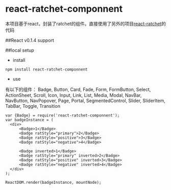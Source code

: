 # react-ratchet-componnent
本项目基于react，封装了ratchet的组件。直接使用了另外的项目[react-ratchet](https://github.com/lzcmaro/react-ratchet)的代码

##React v0.1.4 support

##local setup

* install

`npm install react-ratchet-componnent`

* use

有以下的组件： Badge, Button, Card, Fade, Form, FormButton, Select, ActionSheet, Scroll, Icon, Input, Link, List, Media, Modal, NavBar, NavButton, NavPopover, Page, Portal, SegmentedControl, Slider, SliderItem, TabBar, Toggle, Transition

```
var {Badge} = require('react-ratchet-componnent');
var badgeInstance = (
  <div>
      <Badge>1</Badge>
      <Badge ratStyle="primary">2</Badge>
      <Badge ratStyle="positive">3</Badge>
      <Badge ratStyle="negative">4</Badge>
      
      <Badge inverted>1</Badge>
      <Badge ratStyle="primary" inverted>2</Badge>
      <Badge ratStyle="positive" inverted>3</Badge>
      <Badge ratStyle="negative" inverted>4</Badge>
  </div>
);

ReactDOM.render(badgeInstance, mountNode);
```
